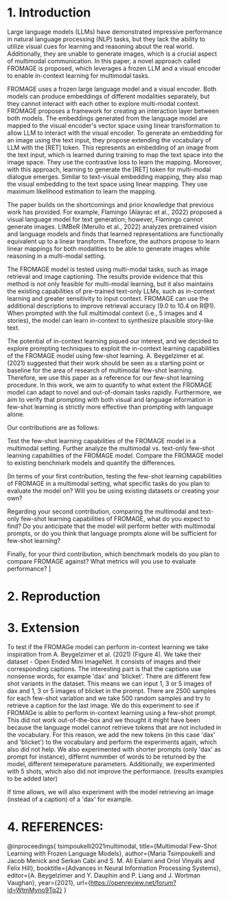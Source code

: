 # 1. Introduction

Large language models (LLMs) have demonstrated impressive performance in natural language processing (NLP) tasks, but they lack the ability to utilize visual cues for learning and reasoning about the real world. Additionally, they are unable to generate images, which is a crucial aspect of multimodal communication. In this paper, a novel approach called FROMAGE is proposed, which leverages a frozen LLM and a visual encoder to enable in-context learning for multimodal tasks.

FROMAGE uses a frozen large language model and a visual encoder. Both models can produce embeddings of different modalities separately, but they cannot interact with each other to explore multi-modal context. FROMAGE proposes a framework for creating an interaction layer between both models. The embeddings generated from the language model are mapped to the visual encoder's vector space using linear transformation to allow LLM to interact with the visual encoder. To generate an embedding for an image using the text input, they propose extending the vocabulary of LLM with the [RET] token. This represents an embedding of an image from the text input, which is learned during training to map the text space into the image space. They use the contrastive loss to learn the mapping. Moreover, with this approach, learning to generate the [RET] token for multi-modal dialogue emerges. Similar to text-visual embedding mapping, they also map the visual embedding to the text space using linear mapping. They use maximum likelihood estimation to learn the mapping.

The paper builds on the shortcomings and prior knowledge that previous work has provided. For example, Flamingo (Alayrac et al., 2022) proposed a visual language model for text generation; however, Flamingo cannot generate images. LIMBeR (Merullo et al., 2022) analyzes pretrained vision and language models and finds that learned representations are functionally equivalent up to a linear transform. Therefore, the authors propose to learn linear mappings for both modalities to be able to generate images while reasoning in a multi-modal setting.

The FROMAGE model is tested using multi-modal tasks, such as image retrieval and image captioning. The results provide evidence that this method is not only feasible for multi-modal learning, but it also maintains the existing capabilities of pre-trained text-only LLMs, such as in-context learning and greater sensitivity to input context. FROMAGE can use the additional descriptions to improve retrieval accuracy (9.0 to 10.4 on R@1). When prompted with the full multimodal context (i.e., 5 images and 4 stories), the model can learn in-context to synthesize plausible story-like text.

The potential of in-context learning piqued our interest, and we decided to explore prompting techniques to exploit the in-context learning capabilities of the FROMAGE model using few-shot learning. A. Beygelzimer et al. (2021) suggested that their work should be seen as a starting point or baseline for the area of research of multimodal few-shot learning. Therefore, we use this paper as a reference for our few-shot learning procedure. In this work, we aim to quantify to what extent the FROMAGE model can adapt to novel and out-of-domain tasks rapidly. Furthermore, we aim to verify that prompting with both visual and language information in few-shot learning is strictly more effective than prompting with language alone.

Our contributions are as follows:

Test the few-shot learning capabilities of the FROMAGE model in a multimodal setting.
Further analyze the multimodal vs. text-only few-shot learning capabilities of the FROMAGE model.
Compare the FROMAGE model to existing benchmark models and quantify the differences.

[In terms of your first contribution, testing the few-shot learning capabilities of FROMAGE in a multimodal setting, what specific tasks do you plan to evaluate the model on? Will you be using existing datasets or creating your own?

Regarding your second contribution, comparing the multimodal and text-only few-shot learning capabilities of FROMAGE, what do you expect to find? Do you anticipate that the model will perform better with multimodal prompts, or do you think that language prompts alone will be sufficient for few-shot learning?

Finally, for your third contribution, which benchmark models do you plan to compare FROMAGE against? What metrics will you use to evaluate performance?
]

# 2. Reproduction 

# 3. Extension

To test if the FROMAGe model can perform in-context learning we take inspiration from A. Beygelzimer et al. (2021) (Figure 4). We take their dataset - Open Ended Mini ImageNet. It consists of images and their corresponding captions. The interesting part is that the captions use nonsense words, for example 'dax' and 'blicket'. There are different few shot variants in the dataset. This means we can input 1, 3 or 5 images of dax and 1, 3 or 5 images of blicket in the prompt. There are 2500 samples for each few-shot variation and we take 500 random samples and try to retrieve a caption for the last image. We do this experiment to see if FROMAGe is able to perform in-context learning using a few-shot prompt. This did not work out-of-the-box and we thought it might have been because the language model cannot retrieve tokens that are not included in the vocabulary. For this reason, we add the new tokens (in this case 'dax' and 'blicket') to the vocabulary and perform the experiments again, which also did not help. We also experimented with shorter prompts (only 'dax' as prompt for instance), differnt nummber of words to be returned by the model, different temeperature parameters. Additionally, we experimented with 5 shots, which also did not improve the performance. (results examples to be added later)

If time allows, we will also experiment with the model retrieving an image (instead of a caption) of a 'dax' for example. 

# 4. REFERENCES:

@inproceedings{
tsimpoukelli2021multimodal,
title={Multimodal Few-Shot Learning with Frozen Language Models},
author={Maria Tsimpoukelli and Jacob Menick and Serkan Cabi and S. M. Ali Eslami and Oriol Vinyals and Felix Hill},
booktitle={Advances in Neural Information Processing Systems},
editor={A. Beygelzimer and Y. Dauphin and P. Liang and J. Wortman Vaughan},
year={2021},
url={https://openreview.net/forum?id=WtmMyno9Tq2}
}




